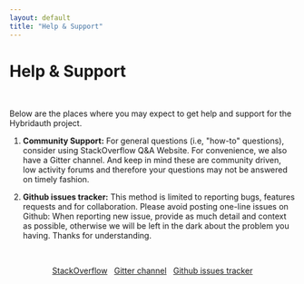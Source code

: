 ```yaml
---
layout: default
title: "Help & Support"
---
```


Help & Support
==============

<br />

Below are the places where you may expect to get help and support for the Hybridauth project.

1. **Community Support:** For general questions (i.e, "how-to" questions), consider using StackOverflow Q&A Website.
For convenience, we also have a Gitter channel. And keep in mind these are community driven, low activity forums and
therefore your questions may not be answered on timely fashion.

2. **Github issues tracker:** This method is limited to reporting bugs, features requests and for collaboration. Please
avoid posting one-line issues on Github: When reporting new issue, provide as much detail and context as possible,
otherwise we will be left in the dark about the problem you having. Thanks for understanding. 

<br />

<p style="text-align:center">
    <a href="https://stackoverflow.com/questions/tagged/hybridauth" target="_blank" class="btn btn-default btn-lg"><i class="fa fa-stack-overflow"></i> StackOverflow</a>
    &nbsp;
    <a href="https://gitter.im/hybridauth/hybridauth" target="_blank" class="btn btn-default btn-lg"><i class="fa fa-comment"></i> Gitter channel</a> 
    &nbsp;
    <a href="https://github.com/hybridauth/hybridauth/issues" target="_blank" class="btn btn-default btn-lg"><i class="fa fa-github"></i> Github issues tracker</a> 
</p>


<style>
footer {
  position: fixed;
  bottom: 0;
  width: 100%;
}
</style>
